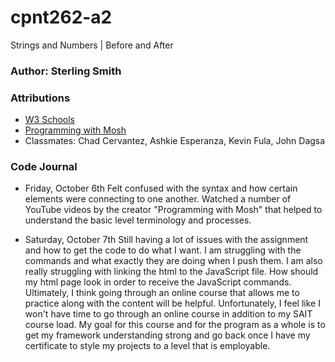 # cpnt262-a2
Strings and Numbers | Before and After

### Author: Sterling Smith

### Attributions
- [W3 Schools](https://www.w3schools.com/jsref/jsref_toexponential.asp)
- [Programming with Mosh](https://www.youtube.com/watch?v=W6NZfCO5SIk&t=154s)
- Classmates: Chad Cervantez, Ashkie Esperanza, Kevin Fula, John Dagsa

### Code Journal
- Friday, October 6th
Felt confused with the syntax and how certain elements were connecting to one another. Watched a number of YouTube videos by the creator "Programming with Mosh" that helped to understand the basic level terminology and processes.

- Saturday, October 7th
Still having a lot of issues with the assignment and how to get the code to do what I want. I am struggling with the commands and what exactly they are doing when I push them. I am also really struggling with linking the html to the JavaScript file. How should my html page look in order to receive the JavaScript commands. Ultimately, I think going through an online course that allows me to practice along with the content will be helpful. Unfortunately, I feel like I won't have time to go through an online course in addition to my SAIT course load. My goal for this course and for the program as a whole is to get my framework understanding strong and go back once I have my certificate to style my projects to a level that is employable.

